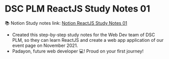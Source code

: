 # DSC PLM ReactJS Study Notes 01

📚 Notion Study notes link: [Notion ReactJS Study Notes 01](https://quiet-report-3e9.notion.site/ReactJS-Study-Notes-01-132ffebf4d6f48eabdb46193d59c90cd)

- Created this step-by-step study notes for the Web Dev team of DSC PLM, so they can learn ReactJS and create a web app application of our event page on November 2021. 
- Padayon, future web developer 💻! Proud on your first journey!